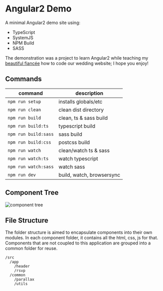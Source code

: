 # Angular2 Demo

A minimal Angular2 demo site using: 

- TypeScript
- SystemJS
- NPM Build
- SASS

The demonstration was a project to learn Angular2 while teaching my [beautiful fiancée](https://www.linkedin.com/in/hpiernick) how to code our wedding website; I hope you enjoy!

## Commands

command | description
--- | ---
`npm run setup`| installs globals/etc
`npm run clean`| clean dist directory
`npm run build`| clean, ts & sass build
`npm run build:ts`| typescript build
`npm run build:sass`| sass build
`npm run build:css`| postcss build
`npm run watch`| clean/watch ts & sass
`npm run watch:ts`| watch typescript
`npm run watch:sass`| watch sass
`npm run dev`| build, watch, browsersync

## Component Tree

![component tree](http://content.screencast.com/users/amcdaniel22/folders/Snagit/media/9b704eb7-dd83-413b-88c0-605c93c26691/tree.png)

## File Structure

The folder structure is aimed to encapsulate components into their own modules. In each component folder, it contains all the html, css, js for that.  Components that are not coupled to this application are grouped into a common folder for reuse.

```
/src
  /app
    /header
    /rsvp
  /common
    /parallax
    /utils
```

